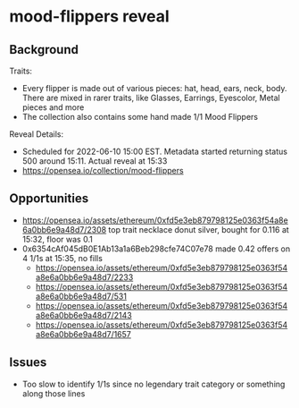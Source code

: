 # mood-flippers reveal

## Background
Traits:
- Every flipper is made out of various pieces: hat, head, ears, neck, body. There are mixed in rarer traits, like Glasses, Earrings, Eyescolor, Metal pieces and more
- The collection also contains some hand made 1/1 Mood Flippers

Reveal Details:
- Scheduled for 2022-06-10 15:00 EST. Metadata started returning status 500 around 15:11. Actual reveal at 15:33
- https://opensea.io/collection/mood-flippers

## Opportunities
- https://opensea.io/assets/ethereum/0xfd5e3eb879798125e0363f54a8e6a0bb6e9a48d7/2308 top trait necklace donut silver, bought for 0.116 at 15:32, floor was 0.1
- 0x6354cAf045dB0E1Ab13a1a6Beb298cfe74C07e78 made 0.42 offers on 4 1/1s at 15:35, no fills
	- https://opensea.io/assets/ethereum/0xfd5e3eb879798125e0363f54a8e6a0bb6e9a48d7/2233
	- https://opensea.io/assets/ethereum/0xfd5e3eb879798125e0363f54a8e6a0bb6e9a48d7/531
	- https://opensea.io/assets/ethereum/0xfd5e3eb879798125e0363f54a8e6a0bb6e9a48d7/2143
	- https://opensea.io/assets/ethereum/0xfd5e3eb879798125e0363f54a8e6a0bb6e9a48d7/1657

## Issues
- Too slow to identify 1/1s since no legendary trait category or something along those lines